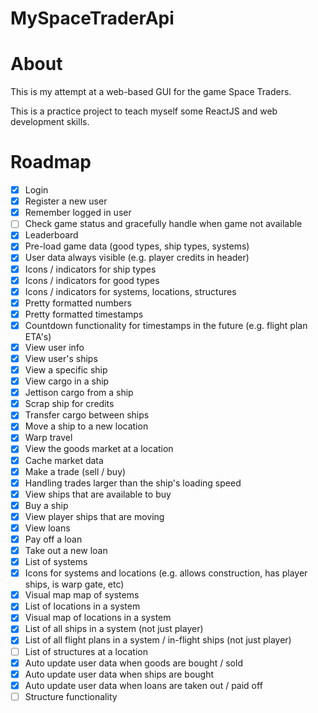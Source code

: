 # MySpaceTraderApi
 
# About
This is my attempt at a web-based GUI for the game Space Traders.

This is a practice project to teach myself some ReactJS and web development skills.

# Roadmap

* [x] Login
* [x] Register a new user
* [x] Remember logged in user
* [ ] Check game status and gracefully handle when game not available
* [x] Leaderboard
* [x] Pre-load game data (good types, ship types, systems)
* [x] User data always visible (e.g. player credits in header)
* [x] Icons / indicators for ship types
* [x] Icons / indicators for good types
* [x] Icons / indicators for systems, locations, structures
* [x] Pretty formatted numbers
* [x] Pretty formatted timestamps
* [x] Countdown functionality for timestamps in the future (e.g. flight plan ETA's)
* [x] View user info
* [x] View user's ships
* [x] View a specific ship
* [x] View cargo in a ship
* [x] Jettison cargo from a ship
* [x] Scrap ship for credits
* [x] Transfer cargo between ships
* [x] Move a ship to a new location
* [x] Warp travel
* [x] View the goods market at a location
* [x] Cache market data
* [x] Make a trade (sell / buy)
* [x] Handling trades larger than the ship's loading speed
* [x] View ships that are available to buy
* [x] Buy a ship
* [x] View player ships that are moving
* [x] View loans
* [x] Pay off a loan
* [x] Take out a new loan
* [x] List of systems
* [x] Icons for systems and locations (e.g. allows construction, has player ships, is warp gate, etc)
* [x] Visual map map of systems
* [x] List of locations in a system
* [x] Visual map of locations in a system
* [x] List of all ships in a system (not just player)
* [x] List of all flight plans in a system / in-flight ships (not just player)
* [ ] List of structures at a location
* [x] Auto update user data when goods are bought / sold
* [x] Auto update user data when ships are bought
* [x] Auto update user data when loans are taken out / paid off
* [ ] Structure functionality
